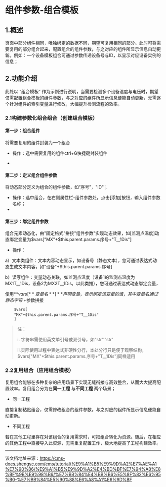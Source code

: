 # 组件参数-组合模板

## 1.概述​

页面中部分组件相同，唯独绑定的数据不同，期望可复用相同的部分。此时可将需要复用的部分组合起来，配置组合的组件参数，与之对应的组件所显示信息自动更新。例如：一个设备模板组合可通过参数传递设备号与ID，以显示对应设备实例的信息；

## 2.功能介绍​

此处以 “组合模板” 作为示例进行说明，当需要检测多个设备温度与电压时，期望仅需配置组合模板的组件参数，与之对应的组件所显示信息便能自动更新，无需逐个针对组件的索引变量进行修改，大幅提升检测流程的效率。

### 2.1构建参数化组合组合（创建组合模板）​

#### 第一步：组合组件​

将需要复用的组件封装为一个组合

  * 操作：选中需要复用的组件ctrl+G快捷键封装组件


  * 


#### 第二步：定义组合组件参数​

将动态部分定义为组合的组件参数，如“序号”，"ID"；

  * 操作：选中组合，在右侧属性栏-组件参数处，点击[添加]按钮，输入组件参数名称；
  * 


#### 第三步：绑定组件参数​

组合元素动态化，由"固定格式"拼接"组件参数"实现动态效果，如[监测点温度]动态绑定变量为$vars["MX"+$this.parent.params.序号+"T__1Dis"]

  * 操作：

a）文本类组件：文本内容动态显示，如设备号（静态文本），您可通过表达式动态生成文本内容，如"设备"+$this.parent.params.序号]

b）读写组件：变量动态关联，如监测点温度（设备1的监测点温度为MX1T__1Dis，设备2为MX2T__1Dis，以此类推），您可通过表达式动态绑定变量，

使用**$vars[** 变量名**]** 声明变量，表示绑定该变量的值，其中变量名通过'静态字符'+$参数拼接
        
        $vars[  
        "MX"+$this.parent.params.序号+"T__1Dis"  
        ]  
        

> 注：
> 
> i. 字符串需使用英文单引号或双引号，如"str" 'str'
> 
> ii.实际使用过程中表达式非硬性分行，本处分行只是便于观察结构，$vars["MX"+$this.parent.params.序号+"T__1Dis"]同样适用




### 2.2复用组合（应用组合模板）​

复用组合能够在多种复杂的应用场景下实现无缝衔接与高效整合，从而大大提高配置效率。复用组合分为在**同一工程** 与**不同工程** 两个场景；

  * 同一工程

直接复制粘贴组合，仅需修改组合的组件参数，与之对应的组件所显示信息便能自动更新。

  * 不同工程

若在其他工程里存在对该组合的复用需求时，可把组合转化为资源。随后，在相应的其他工程中直接导入此资源，无需重复配置工作，极大地提高了工程构建效率。





---

该文档地址来源：https://cms-docs.shengyc.com/cms/tutorial/%E9%A1%B5%E9%9D%A2%E7%AE%A1%E7%90%86/%E9%A1%B5%E9%9D%A2%E4%BD%BF%E7%94%A8%E8%BF%9B%E9%98%B6/%E7%BB%84%E4%BB%B6%E5%8F%82%E6%95%B0-%E7%BB%84%E5%90%88%E6%A8%A1%E6%9D%BF